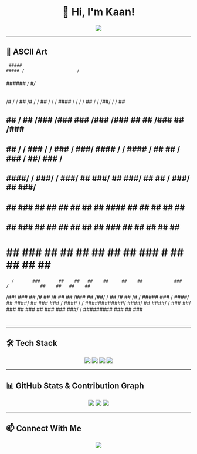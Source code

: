 <!-- Profil Başlığı -->
<h1 align="center">👋 Hi, I'm Kaan! </h1>
<p align="center">
  <img src="https://readme-typing-svg.herokuapp.com?color=%2336BCF7&size=24&center=true&vCenter=true&lines=Electrical+%26+Electronics+Engineer;Game+Developer;Android+App+Developer;Arduino+%26+Tech+Enthusiast" />
</p>

---

## 🎨 ASCII Art

     #####                                                                       ##### /                    /
  ######                                                                      ######  /                   #/
 /#   /  /    ##                                                             /#   /  /                    ##
/    /  /   #### /                                                          /    /  /                     ##
    /  /     /##/                                                               /  /                      ##
   ## ##    / ##           /###       /###    ###  /###          /###          ## ##              /###    ## /###
   ## ##   /              / ###  /   / ###  /  ###/ #### /      / #### /       ## ##             / ###  / ##/ ###  /
   ## ####/              /   ###/   /   ###/    ##   ###/      ##  ###/        ## ##            /   ###/  ##   ###/
   ## ## ###            ##    ##   ##    ##     ##    ##      ####             ## ##           ##    ##   ##    ##
   ## ##   ###          ##    ##   ##    ##     ##    ##        ###            ## ##           ##    ##   ##    ##
   #  ##    ###         ##    ##   ##    ##     ##    ##          ###          #  ##           ##    ##   ##    ##
      /       ###       ##    ##   ##    ##     ##    ##            ###           /            ##    ##   ##    ##
  /##/         ###      ##    /#   ##    /#     ##    ##       /###  ##       /##/           / ##    /#   ##    /#
 /  #####        ###  /  ####/ ##   ####/ ##    ###   ###     / #### /       /  ############/   ####/ ##   ####/
/    ###           ##/    ###   ##   ###   ##    ###   ###       ###/       /     #########      ###   ##   ###
#                                                                           #
 ##                                                                          ##



---

## 🛠️ Tech Stack
<p align="center">
  <img src="https://img.shields.io/badge/Java-ED8B00?style=for-the-badge&logo=java&logoColor=white" />
  <img src="https://img.shields.io/badge/Python-3776AB?style=for-the-badge&logo=python&logoColor=white" />
  <img src="https://img.shields.io/badge/C-A8B9CC?style=for-the-badge&logo=c&logoColor=white" />
  <img src="https://img.shields.io/badge/GDScript-478CBF?style=for-the-badge&logo=godot-engine&logoColor=white" />
</p>

---

## 📊 GitHub Stats & Contribution Graph
<p align="center">
  <img src="https://github-readme-stats.vercel.app/api?username=KaanAlper&show_icons=true&theme=radical" />
  <img src="https://github-readme-streak-stats.herokuapp.com/?user=KaanAlper&theme=radical" />
  <img src="https://github-readme-activity-graph.cyclic.app/graph?username=KaanAlper&theme=github-dark&hide_border=true" />
</p>

---

## 📫 Connect With Me
<p align="center">
  <a href="https://anilist.co/user/KaanAlper/">
    <img src="https://img.shields.io/badge/AniList-02A9FF?style=for-the-badge&logo=anilist&logoColor=white" />
  </a>
</p>

